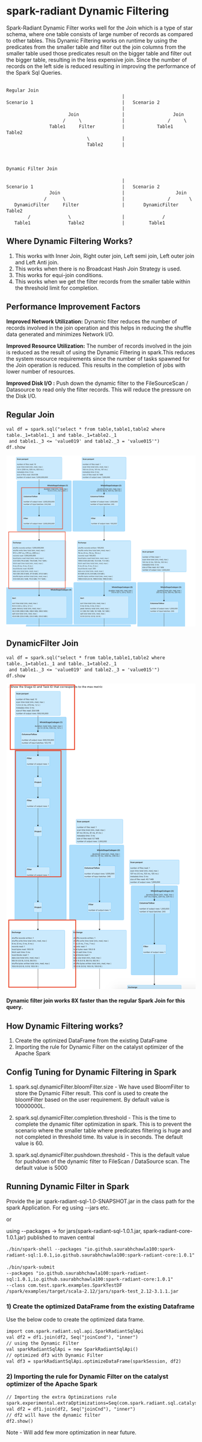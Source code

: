 # spark-radiant Dynamic Filtering

Spark-Radiant Dynamic Filter works well for the Join which is a type of star schema, where one table consists of
large number of records as compared to other tables. This Dynamic Filtering works on runtime by using the predicates
from the smaller table and filter out the join columns from the smaller table used those predicates result
on the bigger table and filter out the bigger table, resulting in the less expensive join. Since the number of 
records on the left side is reduced resulting in improving the performance of the Spark Sql Queries.

````

Regular Join
                                           |
Scenario 1                                 |   Scenario 2
                                           |
                       Join                |                  Join
                     /     \               |                /     \
                Table1     Filter          |            Table1    Table2
                              \            |
                              Table2       |



Dynamic Filter Join

                                           |
Scenario 1                                 |   Scenario 2
                Join                       |                   Join
              /      \                     |                /       \
   DynamicFilter     Filter                |       DynamicFilter   Table2
        /              \                   |              /
   Table1              Table2              |         Table1

````

## Where Dynamic Filtering Works?

1) This works with Inner Join, Right outer join, Left semi join, Left outer join and Left Anti join.
2) This works when there is no Broadcast Hash Join Strategy is used.
3) This works for equi-join conditions.   
4) This works when we get the filter records from the smaller table within the threshold limit for completion.

## Performance Improvement Factors

**Improved Network Utilization:**
Dynamic filter reduces the number of records involved in the join operation and this helps in reducing
the shuffle data generated and minimizes Network I/O.

**Improved Resource Utilization:**
The number of records involved in the join is reduced as the result of using the Dynamic Filtering in spark.This
reduces the system resource requirements since the number of tasks spawned for the Join operation is reduced.
This results in the completion of jobs with lower number of resources.

**Improved Disk I/O :**
Push down the dynamic filter to the FileSourceScan / Datasource to read only the filter records.
This will reduce the pressure on the Disk I/O.

## Regular Join

```
val df = spark.sql("select * from table,table1,table2 where table._1=table1._1 and table._1=table2._1 
 and table1._3 <= 'value019' and table2._3 = 'value015'")
df.show 
```

![Regular Join](Snapshots/NormalJoin.png)


## DynamicFilter Join

```
val df = spark.sql("select * from table,table1,table2 where table._1=table1._1 and table._1=table2._1 
 and table1._3 <= 'value019' and table2._3 = 'value015'")
df.show
```

![DynamicFilterOpt Join](Snapshots/DynamicFilterOpt.png)

#### Dynamic filter join works 8X faster than the regular Spark Join for this query.

## How Dynamic Filtering works?
1) Create the optimized DataFrame from the existing DataFrame
2) Importing the rule for Dynamic Filter on the catalyst optimizer of the Apache Spark

## Config Tuning for Dynamic Filtering in Spark

1) spark.sql.dynamicFilter.bloomFilter.size - We have used BloomFilter to store the Dynamic Filter result. This conf is
   used to create the bloomFilter based on the user requirement. By default value is 10000000L.

2) spark.sql.dynamicFilter.completion.threshold - This is the time to complete the dynamic filter optimization in spark.
   This is to prevent the scenario where the smaller table where predicates filtering is huge and not completed in threshold
   time. Its value is in seconds. The default value is 60.

3) spark.sql.dynamicFilter.pushdown.threshold - This is the default value for pushdown of the dynamic filter to 
   FileScan / DataSource scan. The default value is 5000

## Running Dynamic Filter in Spark
Provide the jar spark-radiant-sql-1.0-SNAPSHOT.jar in the class path for the spark Application. For eg using --jars etc.

or

using --packages -> for jars(spark-radiant-sql-1.0.1.jar, spark-radiant-core-1.0.1.jar) published to maven central

```
./bin/spark-shell --packages "io.github.saurabhchawla100:spark-radiant-sql:1.0.1,io.github.saurabhchawla100:spark-radiant-core:1.0.1"

./bin/spark-submit
--packages "io.github.saurabhchawla100:spark-radiant-sql:1.0.1,io.github.saurabhchawla100:spark-radiant-core:1.0.1"
--class com.test.spark.examples.SparkTestDF /spark/examples/target/scala-2.12/jars/spark-test_2.12-3.1.1.jar

```

### 1) Create the optimized DataFrame from the existing Dataframe
Use the below code to create the optimized data frame.
```
import com.spark.radiant.sql.api.SparkRadiantSqlApi
val df2 = df1.join(df2, Seq("joinCond"), "inner")
// using the Dynamic Filter
val sparkRadiantSqlApi = new SparkRadiantSqlApi()
// optimized df3 with Dynamic Filter
val df3 = sparkRadiantSqlApi.optimizeDataFrame(sparkSession, df2)
```

### 2) Importing the rule for Dynamic Filter on the catalyst optimizer of the Apache Spark

```
// Importing the extra Optimizations rule
spark.experimental.extraOptimizations=Seq(com.spark.radiant.sql.catalyst.optimizer.DynamicFilterOptimizer)
val df2 = df1.join(df2, Seq("joinCnd"), "inner")
// df2 will have the dynamic filter
df2.show()
```

Note - Will add few more optimization in near future.
